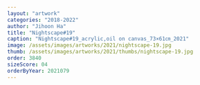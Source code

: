 ```yaml
---
layout: "artwork"
categories: "2018-2022"
author: "Jihoon Ha"
title: "Nightscape#19"
caption: "Nightscape#19_acrylic,oil on canvas_73×61㎝_2021"
image: /assets/images/artworks/2021/nightscape-19.jpg
thumb: /assets/images/artworks/2021/thumbs/nightscape-19.jpg
order: 3840
sizeScore: 04
orderByYear: 2021079
---
```

